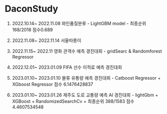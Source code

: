 # DaconStudy

1. 2022.10.14~ 2022.11.08 와인품질분류 - LightGBM model - 최종순위 168/2018 점수0.689

2. 2022.11.08~ 2022.11.14 서울따릉이

3. 2022.11.15~ 2022.11 영화 관객수 예측 경진대회 - gridSearc & Randomforest Regressor

4. 2022.12.01~ 2023.01.09 FIFA 선수 이적료 예측 경진대회

5. 2023.01.10~ 2023.01.10  물류 유통량 예측 경진대회 - Catboost Regressor + XGboost Regressor 점수 6.1476428837

6. 2023.01.10~ 2023.01.26 제주도 도로 교통량 예측 AI 경진대회 - lightGbm + XGBoost + RandomizedSearchCv +  최종순위 388/1583 점수 4.4607534548
